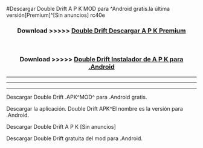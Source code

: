 #Descargar Double Drift  A P K MOD para ^Android gratis.la última versión[Premium]^[Sin anuncios] rc40e



<div align="center">
<h3>Download >>>>> <a href="https://es-web.web.app/?es= Double Drift ">Double Drift  Descargar A P K Premium</a></h3><br>

<h3>Download >>>>> <a href="https://es-web.web.app/?es= Double Drift ">Double Drift  Instalador de A P K para .Android</a></h3>
</div>


----------------------------------------------------------

----------------------------------------------------------

----------------------------------------------------------

Descargar Double Drift  .APK^MOD^ para .Android gratis.

Descargar la aplicación. Double Drift  APK^El nombre es la versión para .Android.

Descargar Double Drift  A P K [Sin anuncios]

Descargar Double Drift  gratuita del mod para .Android.